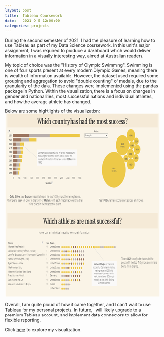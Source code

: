 ```yaml
---
layout: post
title:  Tableau Coursework
date:   2021-9-5 12:00:00
categories: projects
---
```


During the second semester of 2021, I had the pleasure of learning how to use Tableau as part of my Data Science coursework. In this unit's major assignment, I was required to produce a dashboard which would deliver information in a visually interesting way, aimed at Australian readers. 

My topic of choice was the "History of Olympic Swimming". Swimming is one of four sports present at every modern Olympic Games, meaning there is wealth of information available. However, the dataset used required some grouping and aggregation to avoid "double counting" of medals, due to the granularity of the data. These changes were implemented using the pandas package in Python. Within the visualization, there is a focus on changes in gender and nationalities, most successful nations and individual athletes, and how the average athlete has changed. 

Below are some hightlights of the visualization:<br>
<img src="/../olympics_viz2.png" height="600">

Overall, I am quite proud of how it came together, and I can't wait to use Tableau for my personal projects. In future, I will likely upgrade to a premium Tableau account, and implement data connectors to allow for flexible reporting.

Click [here](https://public.tableau.com/app/profile/shayne.steer/viz/FIT3179Assignment1-HistoryofOlympicSwimmingShayneSteer/Dashboard1?publish=yes) to explore my visualization.
